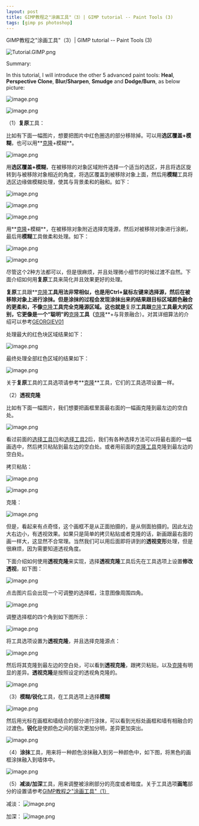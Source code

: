 ```yaml
---
layout: post
title: GIMP教程之"涂画工具"（3）| GIMP tutorial -- Paint Tools (3)
tags: [gimp ps photoshop]
---
```


GIMP教程之"涂画工具"（3）| GIMP tutorial -- Paint Tools (3)

![Tutorial.GIMP.png](https://res.cloudinary.com/hpiynhbhq/image/upload/v1511486986/feaponrcwwtwu0vmiizt.png)

Summary:

In this tutorial, I will introduce the other 5 advanced paint tools: **Heal**, **Perspective Clone**, **Blur/Sharpen**, **Smudge** and **Dodge/Burn**, as below picture:

![image.png](https://res.cloudinary.com/hpiynhbhq/image/upload/v1512098183/bxjeg8nu88pn8emthjbp.png)

![image.png](https://res.cloudinary.com/hpiynhbhq/image/upload/v1512098348/c3sbkcwybxmsjshly1jt.png)

（1）**复原**工具：

比如有下面一幅图片，想要把图片中红色圈选的部分移除掉。可以用**选区覆盖+模糊**，也可以用**[克隆](https://utopian.io/utopian-io/@alanzheng/gimp-2-or-gimp-tutorial-paint-tools-2)+模糊**。

![image.png](https://res.cloudinary.com/hpiynhbhq/image/upload/v1512098692/m1yibfqggzvshwsuidon.png)

用**选区覆盖+模糊**，在被移除的对象区域附件选择一个适当的选区，并且将选区旋转到与被移除对象相近的角度，将选区覆盖到被移除对象上面，然后用**模糊**工具将选区边缘做模糊处理，使其与背景柔和的融和。如下：

![image.png](https://res.cloudinary.com/hpiynhbhq/image/upload/v1512099303/gkqkb4vjvhanukeyrwp5.png)

![image.png](https://res.cloudinary.com/hpiynhbhq/image/upload/v1512099755/wt8tsyyvmddlwvjtypt3.png)

![image.png](https://res.cloudinary.com/hpiynhbhq/image/upload/v1512099953/hylrgm5mxus4ewrah6tb.png)

用**[克隆](https://utopian.io/utopian-io/@alanzheng/gimp-2-or-gimp-tutorial-paint-tools-2)+模糊**，在被移除对象附近选择克隆源，然后对被移除对象进行涂刷，最后用**模糊**工具做柔和处理。如下：

![image.png](https://res.cloudinary.com/hpiynhbhq/image/upload/v1512100538/zwdtiai9kdqdohdr3adq.png)

![image.png](https://res.cloudinary.com/hpiynhbhq/image/upload/v1512100620/nbv9qrnqipyjegd9puq6.png)

尽管这个2种方法都可以，但是很麻烦，并且处理微小细节的时候过渡不自然。下面介绍如何用**复原**工具来简化并且效果更好的处理。

**复原**工具跟**[克隆](https://utopian.io/utopian-io/@alanzheng/gimp-2-or-gimp-tutorial-paint-tools-2)**工具用法非常相似，也是用Ctrl+鼠标左键来选择源，然后在被移除对象上进行涂抹。但是涂抹的过程会发现涂抹出来的结果跟目标区域颜色融合的更柔和，不像**[克隆](https://utopian.io/utopian-io/@alanzheng/gimp-2-or-gimp-tutorial-paint-tools-2)**工具完全克隆源区域。这也就是**复原**工具跟**[克隆](https://utopian.io/utopian-io/@alanzheng/gimp-2-or-gimp-tutorial-paint-tools-2)**工具最大的区别，它更像是一个“聪明”的**[克隆](https://utopian.io/utopian-io/@alanzheng/gimp-2-or-gimp-tutorial-paint-tools-2)**工具（**[克隆](https://utopian.io/utopian-io/@alanzheng/gimp-2-or-gimp-tutorial-paint-tools-2)**+与背景融合）。对其详细算法的介绍可以参考[GEORGIEV01](https://docs.gimp.org/2.8/zh_CN/bibliography.html#bibliography-online-georgiev)

处理最大的红色块区域结果如下：

![image.png](https://res.cloudinary.com/hpiynhbhq/image/upload/v1512102366/bevqk4hlbybxnoktiaqj.png)

最终处理全部红色区域的结果如下：

![image.png](https://res.cloudinary.com/hpiynhbhq/image/upload/v1512103945/ejouqmph5e9ldhni93v8.png)

关于**复原**工具的工具选项请参考**[克隆](https://utopian.io/utopian-io/@alanzheng/gimp-2-or-gimp-tutorial-paint-tools-2)**工具，它们的工具选项设置一样。

（2）**透视克隆**

比如有下面一幅图片，我们想要把画框里面最右面的一幅画克隆到最左边的空白处。

![image.png](https://res.cloudinary.com/hpiynhbhq/image/upload/v1512104750/fkpydb3cisrh5vzbhgy5.png)

看过前面的[选择工具(1)](https://steemit.com/utopian-io/@alanzheng/gimp-1)和[选择工具2](https://steemit.com/utopian-io/@alanzheng/gimp-2)后，我们有各种选择方法可以将最右面的一幅画选中，然后拷贝粘贴到最左边的空白处。或者用前面的[克隆工具](https://utopian.io/utopian-io/@alanzheng/gimp-2-or-gimp-tutorial-paint-tools-2)克隆到最左边的空白处。

拷贝粘贴：

![image.png](https://res.cloudinary.com/hpiynhbhq/image/upload/v1512106226/waghanot1d27dsws0xrw.png)

![image.png](https://res.cloudinary.com/hpiynhbhq/image/upload/v1512106337/a2kh6clz4ghlnuqsbdqd.png)

克隆：

![image.png](https://res.cloudinary.com/hpiynhbhq/image/upload/v1512107009/bwqoitrx0ef1ipx6lmbl.png)

但是，看起来有点奇怪，这个画框不是从正面拍摄的，是从侧面拍摄的。因此左边大右边小，有透视效果。如果只是简单的拷贝粘贴或者克隆的话，新画跟最右面的画一样大，这显然不合常理。当然我们可以用后面即将讲到的**透视变形**处理，但是很麻烦，因为需要知道透视角度。

下面介绍如何使用**透视克隆**来实现，选择**透视克隆**工具后先在工具选项上设置**修改透视**，如下图：

![image.png](https://res.cloudinary.com/hpiynhbhq/image/upload/v1512107301/vmhxejx9fzinu9nvjncl.png)

点击图片后会出现一个可调整的选择框，注意图像周围四角。

![image.png](https://res.cloudinary.com/hpiynhbhq/image/upload/v1512107479/k6zbe3cnigjxvwoktqqe.png)

调整选择框的四个角到如下图所示：

![image.png](https://res.cloudinary.com/hpiynhbhq/image/upload/v1512107666/jmfzxqzaut9clmkw65o5.png)

将工具选项设置为**透视克隆**，并且选择克隆源点：

![image.png](https://res.cloudinary.com/hpiynhbhq/image/upload/v1512107761/r7lmk1rgunfvocrh0crg.png)

然后将其克隆到最左边的空白处，可以看到**透视克隆**，跟拷贝粘贴，以及[克隆](https://utopian.io/utopian-io/@alanzheng/gimp-2-or-gimp-tutorial-paint-tools-2)有明显的差异。**透视克隆**是按照设定的透视角克隆的。

![image.png](https://res.cloudinary.com/hpiynhbhq/image/upload/v1512108208/led5in2svd4fatzc65la.png)

（3）**模糊/锐化**工具，在工具选项上选择**模糊**

![image.png](https://res.cloudinary.com/hpiynhbhq/image/upload/v1512109680/jtyqwx7kjvukueqh61qm.png)

然后用光标在画框和墙结合的部分进行涂抹，可以看到光标处画框和墙有相融合的过渡色。**锐化**是使颜色之间的层次更加分明，差异更加突出。

![image.png](https://res.cloudinary.com/hpiynhbhq/image/upload/v1512109902/scsl30zw5btsehmwhpf7.png)

（4）**涂抹**工具，用来将一种颜色涂抹融入到另一种颜色中，如下图，将黑色的画框涂抹融入到墙体中。

![image.png](https://res.cloudinary.com/hpiynhbhq/image/upload/v1512110840/iax2hkzz31bkesrvgcgd.png)

（5）**减淡/加深**工具，用来调整被涂刷部分的亮度或者暗度。关于工具选项**画笔**部分的设置请参考[GIMP教程之"涂画工具"（1）](https://steemit.com/utopian-io/@alanzheng/gimp-1-or-gimp-tutorial-paint-tools-1)

减淡：
![image.png](https://res.cloudinary.com/hpiynhbhq/image/upload/v1512111582/eeppn66njlgebhg9thbs.png)

加深：
![image.png](https://res.cloudinary.com/hpiynhbhq/image/upload/v1512111636/apmb2gqt9auxxuzdxmbq.png)
